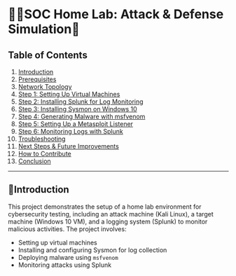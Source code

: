 # 👨‍💻SOC Home Lab: Attack & Defense Simulation🚀

## Table of Contents
1. [Introduction](#introduction)
2. [Prerequisites](#prerequisites)
3. [Network Topology](#network-topology)
4. [Step 1: Setting Up Virtual Machines](#step-1-setting-up-virtual-machines)
5. [Step 2: Installing Splunk for Log Monitoring](#step-2-installing-splunk-for-log-monitoring)
6. [Step 3: Installing Sysmon on Windows 10](#step-3-installing-sysmon-on-windows-10)
7. [Step 4: Generating Malware with msfvenom](#step-4-generating-malware-with-msfvenom)
8. [Step 5: Setting Up a Metasploit Listener](#step-5-setting-up-a-metasploit-listener)
9. [Step 6: Monitoring Logs with Splunk](#step-6-monitoring-logs-with-splunk)
10. [Troubleshooting](#troubleshooting)
11. [Next Steps & Future Improvements](#next-steps--future-improvements)
12. [How to Contribute](#how-to-contribute)
13. [Conclusion](#conclusion)

---
## 📌Introduction
This project demonstrates the setup of a home lab environment for cybersecurity testing, including an attack machine (Kali Linux), a target machine (Windows 10 VM), and a logging system (Splunk) to monitor malicious activities. The project involves:
- Setting up virtual machines
- Installing and configuring Sysmon for log collection
- Deploying malware using `msfvenom`
- Monitoring attacks using Splunk